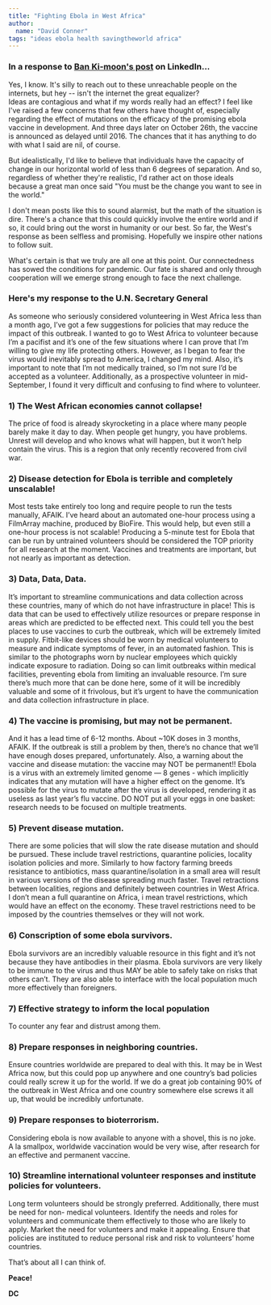 ```yaml
---
title: "Fighting Ebola in West Africa"
author:
  name: "David Conner"
tags: "ideas ebola health savingtheworld africa"
---
```


### In a response to [Ban Ki-moon's post](https://www.linkedin.com/pulse/article/20141023150016-204317422-how-we-can-stop-ebola) on LinkedIn...

Yes, I know. It's silly to reach out to these unreachable people on the internets, but hey -- isn't the internet the great equalizer?  
Ideas are contagious and what if my words really had an effect?  I feel like I've raised a few concerns that few others 
have thought of, especially regarding the effect of mutations on the efficacy of the promising ebola vaccine in development. 
And three days later on October 26th, the vaccine is announced as delayed until 2016.  The chances that it has anything
to do with what I said are nil, of course. 

But idealistically, I'd like to believe that individuals have the capacity of change in our horizontal world of less
than 6 degrees of separation.  And so, regardless of whether they're realistic, I'd rather act on those ideals because a
great man once said "You must be the change you want to see in the world."

I don't mean posts like this to sound alarmist, but the math of the situation is dire.  There's a chance that this
could quickly involve the entire world and if so, it could bring out the worst in humanity or our best.  So far, the
West's response as been selfless and promising.  Hopefully we inspire other nations to follow suit.  

What's certain is that we truly are all one at this point.  Our connectedness has sowed the conditions for pandemic.
 Our fate is shared and only through cooperation will we emerge strong enough to face the next challenge.

### Here's my response to the U.N. Secretary General

As someone who seriously considered volunteering in West Africa less than a month ago, I’ve got a few suggestions for policies that may reduce the impact of this outbreak. I wanted to go
 to West Africa to volunteer because I’m a pacifist and it’s one of the few situations where I can prove that I’m willing to give my life protecting others. However, as I began to fear 
 the virus would inevitably spread to America, I changed my mind. Also, it’s important to note that I’m not medically trained, so I’m not sure I’d be accepted as a volunteer. 
 Additionally, as a prospective volunteer in mid-September, I found it very difficult and confusing to find where to volunteer.  

### 1) The West African economies cannot collapse! 

The price of food is already skyrocketing in a place where many people barely make it day to day. When people get hungry, you have 
problems. Unrest will develop and who knows what will happen, but it won’t help contain the virus. This is a region that only recently recovered from civil war.  

### 2) Disease detection for Ebola is terrible and completely unscalable! 

Most tests take entirely too long and require people to run the tests manually, AFAIK. I’ve heard about an automated 
one-hour process using a FilmArray machine, produced by BioFire. This would help, but even still a one-hour process is not scalable! Producing a 5-minute test for Ebola that can be run 
by untrained volunteers should be considered the TOP priority for all research at the moment. Vaccines and treatments are important, but not nearly as important as detection.  

### 3) Data, Data, Data. 

It’s important to streamline communications and data collection across these countries, many of which do not have infrastructure in place! This is data that can be 
used to effectively utilize resources or prepare response in areas which are predicted to be effected next. This could tell you the best places to use vaccines to curb the outbreak, 
which will be extremely limited in supply. Fitbit-like devices should be worn by medical volunteers to measure and indicate symptoms of fever, in an automated fashion. This is similar to 
the photographs worn by nuclear employees which quickly indicate exposure to radiation. Doing so can limit outbreaks within medical facilities, preventing ebola from limiting an 
invaluable resource. I’m sure there’s much more that can be done here, some of it will be incredibly valuable and some of it frivolous, but it’s urgent to have the communication and data
 collection infrastructure in place.  

### 4) The vaccine is promising, but may not be permanent. 

And it has a lead time of 6-12 months. About ~10K doses in 3 months, AFAIK. If the outbreak is still a problem by then, there’s no 
chance that we’ll have enough doses prepared, unfortunately. Also, a warning about the vaccine and disease mutation: the vaccine may NOT be permanent!! Ebola is a virus with an extremely
 limited genome — 8 genes - which implicitly indicates that any mutation will have a higher effect on the genome. It’s possible for the virus to mutate after the virus is developed, 
 rendering it as useless as last year’s flu vaccine. DO NOT put all your eggs in one basket: research needs to be focused on multiple treatments.  

### 5) Prevent disease mutation. 

There are some policies that will slow the rate disease mutation and should be pursued. These include travel restrictions, quarantine policies, locality 
isolation policies and more. Similarly to how factory farming breeds resistance to antibiotics, mass quarantine/isolation in a small area will result in various versions of the disease 
spreading much faster. Travel retractions between localities, regions and definitely between countries in West Africa. I don’t mean a full quarantine on Africa, i mean travel 
restrictions, which would have an effect on the economy. These travel restrictions need to be imposed by the countries themselves or they will not work.   

### 6) Conscription of some ebola survivors. 

Ebola survivors are an incredibly valuable resource in this fight and it’s not because they have antibodies in their plasma. Ebola survivors are 
very likely to be immune to the virus and thus MAY be able to safely take on risks that others can’t. They are also able to interface with the local population much more effectively than
 foreigners.  

### 7) Effective strategy to inform the local population
 
To counter any fear and distrust among them.   

### 8) Prepare responses in neighboring countries. 

Ensure countries worldwide are prepared to deal with this. It may be in West Africa now, but this could pop up anywhere and one country’s 
bad policies could really screw it up for the world. If we do a great job containing 90% of the outbreak in West Africa and one country somewhere else screws it all up, that would be 
incredibly unfortunate.   

### 9) Prepare responses to bioterrorism. 

Considering ebola is now available to anyone with a shovel, this is no joke. A la smallpox, worldwide vaccination would be very wise, after research 
for an effective and permanent vaccine.  

### 10) Streamline international volunteer responses and institute policies for volunteers. 

Long term volunteers should be strongly preferred. Additionally, there must be need for non-
medical volunteers. Identify the needs and roles for volunteers and communicate them effectively to those 
who are likely to apply. Market the need for volunteers and make it appealing. 
Ensure that policies are instituted to reduce personal risk and risk to volunteers’ home countries.  

That’s about all I can think of. 

**Peace!** 

**DC**